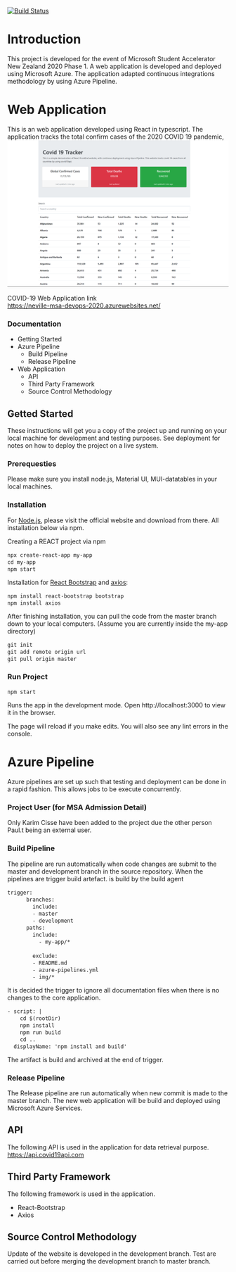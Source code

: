 
[![Build Status](https://dev.azure.com/nloh108/msa-devops/_apis/build/status/Neville-Loh.MSA-devops?branchName=master)](https://dev.azure.com/nloh108/msa-devops/_build/latest?definitionId=2&branchName=master)
# Introduction
This project is developed for the event of Microsoft Student Accelerator New Zealand
2020 Phase 1. A web application is developed and deployed using Microsoft Azure.
The application adapted continuous integrations methodology by using Azure Pipeline.

# Web Application
This is an web application developed using React in typescript. The application
tracks the total confirm cases of the 2020 COVID 19 pandemic,
![Webpage](img/homepage.png)

COVID-19 Web Application link  
https://neville-msa-devops-2020.azurewebsites.net/

### Documentation
  * Getting Started
  * Azure Pipeline
    * Build Pipeline
    * Release Pipeline
  * Web Application
    * API
    * Third Party Framework
    * Source Control Methodology
    

## Getted Started
These instructions will get you a copy of the project up and running on your local machine for development and testing purposes. See deployment for notes on how to deploy the project on a live system.

### Prerequesties
Please make sure you install node.js, Material UI, MUI-datatables in your local machines.

### Installation
For [Node.js](https://nodejs.org/en/), please visit the official website and download from there. All installation below via npm. 

Creating a REACT project via npm
```
npx create-react-app my-app
cd my-app
npm start
```

Installation for [React Bootstrap](https://react-bootstrap.github.io/getting-started/introduction) and [axios](https://npmjs.com/package/axios):
```
npm install react-bootstrap bootstrap
npm install axios
```
After finishing installation, you can pull the code from the master branch down to your local computers. (Assume you are currently inside the my-app directory)
```
git init
git add remote origin url
git pull origin master
```

### Run Project
```
npm start
```
Runs the app in the development mode. Open http://localhost:3000 to view it in the browser.

The page will reload if you make edits. You will also see any lint errors in the console.



# Azure Pipeline
Azure pipelines are set up such that testing and deployment can be done in a rapid
fashion. This allows jobs to be execute concurrently.

### Project User (for MSA Admission Detail)
Only Karim Cisse have been added to the project due the other person Paul.t being
an external user. 

### Build Pipeline
The pipeline are run automatically when code changes are submit to the master and
development branch in the source repository. When the pipelines are trigger build artefact.
is build by the build agent  

```
trigger:
      branches:
        include:
        - master
        - development
      paths:
        include:
          - my-app/*

        exclude:
        - README.md
        - azure-pipelines.yml
        - img/*
```
It is decided the trigger to ignore all documentation files when there is no changes
to the core application.

```
- script: |
    cd $(rootDir)
    npm install
    npm run build
    cd ..
  displayName: 'npm install and build'
```

The artifact is build and archived at the end of trigger.

### Release Pipeline
The Release pipeline are run automatically when new commit is made to the master
branch. The new web application will be build and deployed using Microsoft Azure
Services.


## API
The following API is used in the application for data retrieval purpose.  
https://api.covid19api.com

## Third Party Framework
The following framework is used in the application.
* React-Bootstrap
* Axios

## Source Control Methodology
Update of the website is developed in the development branch. Test are carried out
before merging the development branch to master branch.
